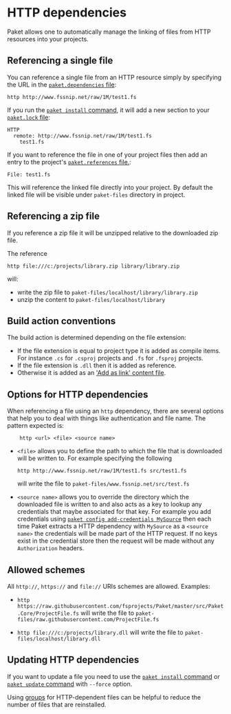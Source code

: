 # HTTP dependencies

Paket allows one to automatically manage the linking of files from HTTP
resources into your projects.

## Referencing a single file

You can reference a single file from an HTTP resource simply by specifying the
URL in the [`paket.dependencies` file](dependencies-file.html):

```paket
http http://www.fssnip.net/raw/1M/test1.fs
```

If you run the [`paket install` command](paket-install.html), it will add a new
section to your [`paket.lock` file](lock-file.html):

```paket
HTTP
  remote: http://www.fssnip.net/raw/1M/test1.fs
    test1.fs
```

If you want to reference the file in one of your project files then add an entry
to the project's [`paket.references` file.](references-files.html):

```paket
File: test1.fs
```

This will reference the linked file directly into your project. By default the
linked file will be visible under `paket-files` directory in project.

## Referencing a zip file

If you reference a zip file it will be unzipped relative to the downloaded zip file.

The reference

```
http file:///c:/projects/library.zip library/library.zip
```

will:

- write the zip file to `paket-files/localhost/library/library.zip`
- unzip the content to `paket-files/localhost/library`

## Build action conventions

The build action is determined depending on the file extension:

* If the file extension is equal to project type it is added as compile items. For
  instance `.cs` for `.csproj` projects and `.fs` for `.fsproj` projects.
* If  the file extension is `.dll` then it is added as reference.
* Otherwise it is added as an
  ['Add as link' content file](https://msdn.microsoft.com/en-us/library/windows/apps/jj714082(v=vs.105).aspx).

## Options for HTTP dependencies

When referencing a file using an `http` dependency, there are several options
that help you to deal with things like authentication and file name. The pattern
expected is:

```paket
    http <url> <file> <source name>
```

* `<file>` allows you to define the path to which the file that is downloaded
  will be written to. For example specifying the following

  ```paket
  http http://www.fssnip.net/raw/1M/test1.fs src/test1.fs
  ```

  will write the file to `paket-files/www.fssnip.net/src/test.fs`

* `<source name>` allows you to override the directory which the downloaded file
  is written to and also acts as a key to lookup any credentials that maybe
  associated for that key. For example you add credentials
  using [`paket config add-credentials MySource`](paket-config.html) then
  each time Paket extracts a HTTP dependency with `MySource` as a
  `<source name>` the credentials will be made part of the HTTP request. If no
  keys exist in the credential store then the request will be made without
  any `Authorization` headers.

## Allowed schemes

All `http://`, `https://` and `file://` URIs schemes are allowed. Examples:

* `http https://raw.githubusercontent.com/fsprojects/Paket/master/src/Paket.Core/ProjectFile.fs`
  will write the file to `paket-files/raw.githubusercontent.com/ProjectFile.fs`

* `http file:///c:/projects/library.dll`
  will write the file to `paket-files/localhost/library.dll`

## Updating HTTP dependencies

If you want to update a file you need to use the
[`paket install` command](paket-install.html) or
[`paket update` command](paket-update.html) with `--force` option.

Using [groups](groups.html) for HTTP-dependent files can be helpful to reduce
the number of files that are reinstalled.

## 
